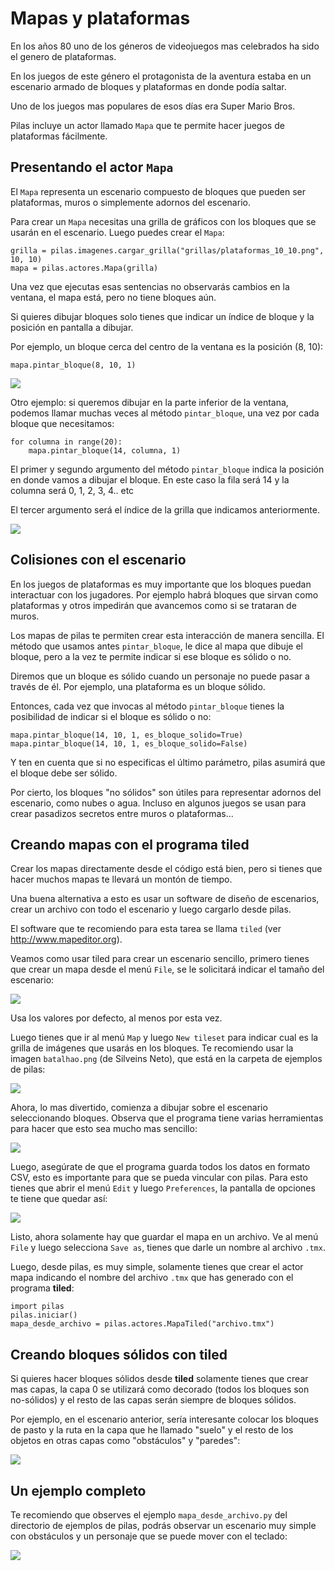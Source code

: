 # Mapas y plataformas

En los años 80 uno de los géneros de videojuegos mas
celebrados ha sido el genero de plataformas.

En los juegos de este género el protagonista de la
aventura estaba en un escenario armado de bloques y
plataformas en donde podía saltar.

Uno de los juegos mas populares de esos días era
Super Mario Bros.

Pilas incluye un actor llamado ``Mapa`` que te permite
hacer juegos de plataformas fácilmente.

## Presentando el actor ``Mapa``

El ``Mapa`` representa un escenario compuesto de bloques
que pueden ser plataformas, muros o simplemente adornos
del escenario.

Para crear un ``Mapa`` necesitas una grilla de gráficos con los bloques
que se usarán en el escenario. Luego puedes crear el ``Mapa``:


    grilla = pilas.imagenes.cargar_grilla("grillas/plataformas_10_10.png", 10, 10)
    mapa = pilas.actores.Mapa(grilla)


Una vez que ejecutas esas sentencias no observarás cambios
en la ventana, el mapa está, pero no tiene bloques aún.

Si quieres dibujar bloques solo tienes que indicar un
índice de bloque y la posición en pantalla a dibujar.

Por ejemplo, un bloque cerca del centro de la ventana es
la posición (8, 10):


    mapa.pintar_bloque(8, 10, 1)

![](../imagenes/mapas_y_plataformas/mapa_un_bloque.jpg)


Otro ejemplo: si queremos dibujar en la parte inferior de la
ventana, podemos llamar muchas veces al método ``pintar_bloque``, una
vez por cada bloque que necesitamos:


    for columna in range(20):
        mapa.pintar_bloque(14, columna, 1)


El primer y segundo argumento del método ``pintar_bloque`` indica
la posición en donde vamos a dibujar el bloque. En este caso la
fila será 14 y la columna será 0, 1, 2, 3, 4.. etc

El tercer argumento será el índice de la grilla que indicamos
anteriormente.


![](../imagenes/mapas_y_plataformas/mapa_muchos_bloques.jpg)


## Colisiones con el escenario

En los juegos de plataformas es muy importante que los bloques
puedan interactuar con los jugadores. Por ejemplo habrá bloques
que sirvan como plataformas y otros impedirán que avancemos como
si se trataran de muros.

Los mapas de pilas te permiten crear esta interacción de manera
sencilla. El método que usamos antes ``pintar_bloque``, le
dice al mapa que dibuje el bloque, pero a la vez te permite
indicar si ese bloque es sólido o no.

Diremos que un bloque es sólido cuando un personaje no puede
pasar a través de él. Por ejemplo, una plataforma es un bloque
sólido.

Entonces, cada vez que invocas al método ``pintar_bloque`` tienes
la posibilidad de indicar si el bloque es sólido o no:

    mapa.pintar_bloque(14, 10, 1, es_bloque_solido=True)
    mapa.pintar_bloque(14, 10, 1, es_bloque_solido=False)

Y ten en cuenta que si no especificas el último parámetro, pilas
asumirá que el bloque debe ser sólido.

Por cierto, los bloques "no sólidos" son útiles para representar
adornos del escenario, como nubes o agua. Incluso en algunos
juegos se usan para crear pasadizos secretos entre muros o
plataformas...


## Creando mapas con el programa tiled

Crear los mapas directamente desde el código está bien, pero
si tienes que hacer muchos mapas te llevará un montón de tiempo.

Una buena alternativa a esto es usar un software de diseño
de escenarios, crear un archivo con todo el escenario y
luego cargarlo desde pilas.

El software que te recomiendo para esta tarea se llama ``tiled``
(ver http://www.mapeditor.org).

Veamos como usar tiled para crear un escenario sencillo, primero
tienes que crear un mapa desde el menú ``File``, se le solicitará
indicar el tamaño del escenario:

![](../imagenes/mapas_y_plataformas/tiled2.png)

Usa los valores por defecto, al menos por esta vez.

Luego tienes que ir al menú ``Map`` y luego ``New tileset`` para
indicar cual es la grilla de imágenes que usarás en los bloques. Te
recomiendo usar la imagen ``batalhao.png`` (de Silveins Neto), que
está en la carpeta de ejemplos de pilas:

![](../imagenes/mapas_y_plataformas/tiled3.png)

Ahora, lo mas divertido, comienza a dibujar sobre el escenario
seleccionando bloques. Observa que el programa tiene varias herramientas
para hacer que esto sea mucho mas sencillo:

![](../imagenes/mapas_y_plataformas/tiled4.png)


Luego, asegúrate de que el programa guarda todos los datos en formato CSV, esto
es importante para que se pueda vincular con pilas. Para esto tienes
que abrir el menú ``Edit`` y luego ``Preferences``, la pantalla de opciones
te tiene que quedar así:

![](../imagenes/mapas_y_plataformas/tiled5.png)


Listo, ahora solamente hay que guardar el mapa en un archivo. Ve al menú
``File`` y luego selecciona ``Save as``, tienes que darle un nombre
al archivo ``.tmx``.


Luego, desde pilas, es muy simple, solamente tienes que crear
el actor mapa indicando el nombre del archivo ``.tmx`` que has
generado con el programa **tiled**:


    import pilas
    pilas.iniciar()
    mapa_desde_archivo = pilas.actores.MapaTiled("archivo.tmx")


## Creando bloques sólidos con tiled

Si quieres hacer bloques sólidos desde **tiled** solamente
tienes que crear mas capas, la capa 0 se utilizará como
decorado (todos los bloques son no-sólidos) y el resto de las
capas serán siempre de bloques sólidos.

Por ejemplo, en el escenario anterior, sería interesante colocar
los bloques de pasto y la ruta en la capa que he llamado "suelo"
y el resto de los objetos en otras capas como "obstáculos" y "paredes":

![](../imagenes/mapas_y_plataformas/tiled6.png)


## Un ejemplo completo

Te recomiendo que observes el ejemplo ``mapa_desde_archivo.py`` del
directorio de ejemplos de pilas, podrás observar un escenario
muy simple con obstáculos y un personaje que se puede mover
con el teclado:

![](../imagenes/mapas_y_plataformas/tiled8.png)
